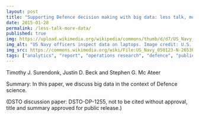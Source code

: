 ```yaml
---
layout: post
title: "Supporting Defence decision making with big data: less talk, more data!"
date: 2015-01-28
permalink: /less-talk-more-data/
published: true
img: https://upload.wikimedia.org/wikipedia/commons/thumb/d/d7/US_Navy_050123-N-2653P-001_Officer-in-Charge_of_Navy_Oceanographic_Office_Fleet_Survey_Team_One_and_Two%2C_Lt._Cmdr._Todd_Barnhill%2C_left%2C_compares_data_with_teammates_Lt._Deborah_Mabey%2C_right%2C_and_Forrest_Noll%2C_aboard_the_guided.jpg/640px-thumbnail.jpg
img_alt: "US Navy officers inspect data on laptops. Image credit: U.S. Navy photo by Journalist 1st Class James Pinsky"
img_src: https://commons.wikimedia.org/wiki/File:US_Navy_050123-N-2653P-001_Officer-in-Charge_of_Navy_Oceanographic_Office_Fleet_Survey_Team_One_and_Two,_Lt._Cmdr._Todd_Barnhill,_left,_compares_data_with_teammates_Lt._Deborah_Mabey,_right,_and_Forrest_Noll,_aboard_the_guided.jpg
tags: ["analytics", "report", "operations research", "defence", "publication", ]
---
```


Timothy J. Surendonk, Justin D. Beck and Stephen G. Mc Ateer

Summary: In this paper, we discuss big data in the context of Defence science.

(DSTO discussion paper: DSTO-DP-1255, not to be cited without approval, title and summary approved for public release.)
